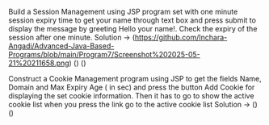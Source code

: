 Build a Session Management using JSP program set with one minute session expiry time to get
your name through text box and press submit to display the message by greeting Hello your name!.
Check the expiry of the session after one minute.
Solution -> (https://github.com/Inchara-Angadi/Advanced-Java-Based-Programs/blob/main/Program7/Screenshot%202025-05-21%20211658.png)
            ()
            ()


Construct a Cookie Management program using JSP to get the fields Name, Domain and Max
Expiry Age ( in sec) and press the button Add Cookie for displaying the set cookie information. Then
it has to go to show the active cookie list when you press the link go to the active cookie list
Solution -> ()
            ()
